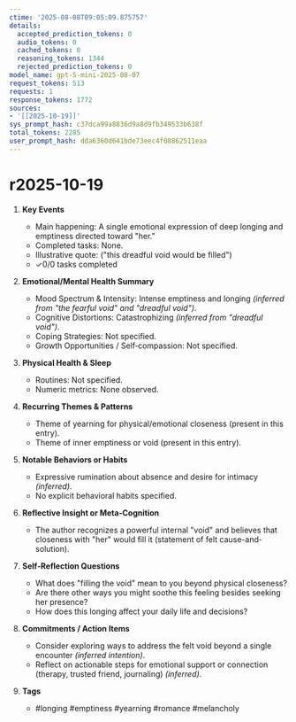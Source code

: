 ```yaml
---
ctime: '2025-08-08T09:05:09.875757'
details:
  accepted_prediction_tokens: 0
  audio_tokens: 0
  cached_tokens: 0
  reasoning_tokens: 1344
  rejected_prediction_tokens: 0
model_name: gpt-5-mini-2025-08-07
request_tokens: 513
requests: 1
response_tokens: 1772
sources:
- '[[2025-10-19]]'
sys_prompt_hash: c37dca99a8836d9a8d9fb349533b638f
total_tokens: 2285
user_prompt_hash: dda6360d641bde73eec4f08862511eaa
---
```

# r2025-10-19

1. **Key Events**
   - Main happening: A single emotional expression of deep longing and emptiness directed toward "her."
   - Completed tasks: None.
   - Illustrative quote: ("this dreadful void would be filled")
   - ✓0/0 tasks completed

2. **Emotional/Mental Health Summary**
   - Mood Spectrum & Intensity: Intense emptiness and longing *(inferred from "the fearful void" and "dreadful void")*.
   - Cognitive Distortions: Catastrophizing *(inferred from "dreadful void")*.
   - Coping Strategies: Not specified.
   - Growth Opportunities / Self‑compassion: Not specified.

3. **Physical Health & Sleep**
   - Routines: Not specified.
   - Numeric metrics: None observed.

4. **Recurring Themes & Patterns**
   - Theme of yearning for physical/emotional closeness (present in this entry).
   - Theme of inner emptiness or void (present in this entry).

5. **Notable Behaviors or Habits**
   - Expressive rumination about absence and desire for intimacy *(inferred)*.
   - No explicit behavioral habits specified.

6. **Reflective Insight or Meta‑Cognition**
   - The author recognizes a powerful internal "void" and believes that closeness with "her" would fill it (statement of felt cause-and-solution).

7. **Self‑Reflection Questions**
   - What does "filling the void" mean to you beyond physical closeness?
   - Are there other ways you might soothe this feeling besides seeking her presence?
   - How does this longing affect your daily life and decisions?

8. **Commitments / Action Items**
   - Consider exploring ways to address the felt void beyond a single encounter *(inferred intention)*.
   - Reflect on actionable steps for emotional support or connection (therapy, trusted friend, journaling) *(inferred)*.

9. **Tags**
   - #longing #emptiness #yearning #romance #melancholy